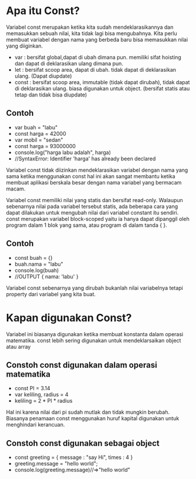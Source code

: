 # Apa itu Const?
Variabel const merupakan ketika kita sudah mendeklarasikannya dan memasukkan sebuah nilai, kita tidak lagi bisa mengubahnya. Kita perlu membuat variabel dengan nama yang berbeda baru bisa memasukkan nilai yang diiginkan.

- var : bersifat global,dapat di ubah dimana pun. memiliki sifat hoisting dan dapat di deklarasikan ulang dimana pun.
- let : bersifat scoop area, dapat di ubah. tidak dapat di deklarasikan ulang. (Dapat diupdate)
- const : bersifat scoop area, immutable (tidak dapat dirubah), tidak dapat di deklarasikan ulang. biasa digunakan untuk object. (bersifat statis atau tetap dan tidak bisa diupdate)

## Contoh
- var buah = "labu"
- const harga = 42000
- var mobil = "sedan"
- const harga = 93000000
- console.log("harga labu adalah", harga)
- //SyntaxError: Identifier 'harga' has already been declared

Variabel const tidak diizinkan mendeklarasikan variabel dengan nama yang sama ketika menggunakan const hal ini akan sangat membantu ketika membuat aplikasi berskala besar dengan nama variabel yang bermacam macam.

Variabel const memiliki nilai yang statis dan bersifat read-only. Walaupun sebenarnya nilai pada variabel tersebut statis, ada beberapa cara yang dapat dilakukan untuk mengubah nilai dari variabel constant itu sendiri. const merupakan variabel block-scoped yaitu ia hanya dapat dipanggil oleh program dalam 1 blok yang sama, atau program di dalam tanda { }.

## Contoh
- const buah = {}
- buah.nama = "labu"
- console.log(buah)
- //OUTPUT { nama: 'labu' }

Variabel const sebenarnya yang dirubah bukanlah nilai variabelnya tetapi property dari variabel yang kita buat.

# Kapan digunakan Const?

Variabel ini biasanya digunakan ketika membuat konstanta dalam operasi matematika. const lebih sering digunakan untuk mendeklarsaikan object atau array

## Constoh const digunakan dalam operasi matematika
- const PI = 3.14
- var keliling, radius = 4
- keliling = 2 * PI * radius

Hal ini karena nilai dari pi sudah mutlak dan tidak mungkin berubah. Biasanya penamaan const menggunakan huruf kapital digunakan untuk menghindari kerancuan.

## Constoh const digunakan sebagai object
- const greeting = {
        message : "say Hi",
        times : 4
    }
- greeting.message = "hello world";
- console.log(greeting.message)//=>"hello world"